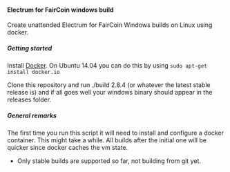 #### Electrum for FairCoin windows build

Create unattended Electrum for FairCoin Windows builds on Linux using docker.

##### Getting started

Install [Docker](https://www.docker.com/). On Ubuntu 14.04 you can do
this by using `sudo apt-get install docker.io`

Clone this repository and run ./build 2.8.4 (or whatever the latest stable release is) and if
all goes well your windows binary should appear in the releases folder.

##### General remarks

The first time you run this script it will need to install and configure
a docker container. This might take a while. All builds after the
initial one will be quicker since docker caches the vm state.

* Only stable builds are supported so far, not building from git yet.
